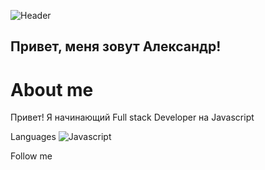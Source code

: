 ![Header](https://github.com/Sozpai/Sozpai/blob/main/assets/kit.gif)

## Привет, меня зовут Александр!

# About me

Привет! Я начинающий Full stack Developer на Javascript

Languages
![Javascript](https://img.shields.io/badge/-javascript)

Follow me
